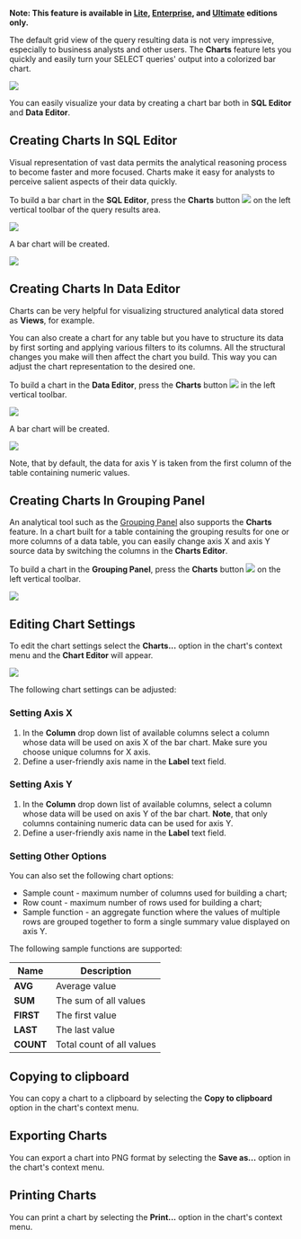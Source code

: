 **Note: This feature is available in [Lite](Lite-Edition), [Enterprise](Enterprise-Edition), and [Ultimate](Ultimate-Edition) editions only.**

The default grid view of the query resulting data is not very impressive, especially to business analysts and other users. The **Charts** feature lets you quickly and easily  turn your SELECT queries' output into a colorized bar chart.

![](images/charts/sample_bar_chart.png)

You can easily visualize your data by creating a chart bar both in **SQL Editor** and **Data Editor**. 

## Creating Charts In SQL Editor

Visual representation of vast data permits the analytical reasoning process to become faster and more focused. Charts make it easy for analysts to perceive salient aspects of their data quickly.

To build a bar chart in the **SQL Editor**, press the **Charts** button ![](images/charts/charts_icon.png) on the left vertical toolbar of the query results area. 

![](images/charts/chart_button_SQLeditor_toolbar.png)

A bar chart will be created.

![](images/charts/chart_SQLeditor_generated.png)

## Creating Charts In Data Editor

Charts can be very helpful for visualizing structured analytical data stored as **Views**, for example. 

You can also create a chart for any table but you have to structure its data by first sorting and applying various filters to its columns. All the structural changes you make will then affect the chart you build. This way you can adjust the chart representation to the desired one. 

To build a chart in the **Data Editor**, press the **Charts** button ![](images/charts/charts_icon.png) in the left vertical toolbar.

![](images/charts/chart_button_DE_toolbar.png)

А bar chart will be created.

![](images/charts/chart_DE_generated.png)

Note, that by default, the data for axis Y is taken from the first column of the table containing numeric values. 

## Creating Charts In Grouping Panel 

An analytical tool such as the [Grouping Panel](Panels#grouping-panel) also supports the **Charts** feature. In a chart built for a table containing the grouping results for one or more columns of a data table, you can easily change axis X and axis Y source data by switching the columns in the **Charts Editor**.

To build a chart in the **Grouping Panel**, press the **Charts** button ![](images/charts/charts_icon.png) on the left vertical toolbar.

![](images/charts/chart_button_GP.png)

## Editing Chart Settings

To edit the chart settings select the **Charts...** option in the chart's context menu and the **Chart Editor** will appear. 

![](images/charts/charts_context_menu.png)

The following chart settings can be adjusted:

### Setting Axis X
1. In the **Column** drop down list of available columns select a column whose data will be used on axis X of the bar chart. Make sure you choose unique columns for X axis.
2. Define a user-friendly axis name in the **Label** text field.

### Setting Axis Y
1. In the **Column** drop down list of available columns, select a column whose data will be used on axis Y of the bar chart. **Note**, that only columns containing numeric data can be used for axis Y. 
2. Define a user-friendly axis name in the **Label** text field.

### Setting Other Options

You can also set the following chart options: 

* Sample count - maximum number of columns used for building a chart;
* Row count - maximum number of rows used for building a chart;
* Sample function - an aggregate function where the values of multiple rows are grouped together to form a single summary value displayed on axis Y.

The following sample functions are supported:

Name|Description
----|-----------
**AVG** | Average value
**SUM** | The sum of all values
**FIRST** | The first value
**LAST** | The last value
**COUNT** | Total count of all values

## Copying to clipboard 

You can copy a chart to a clipboard by selecting the **Copy to clipboard** option in the chart's context menu.

## Exporting Charts 

You can export а chart into PNG format by selecting the **Save as...** option in the chart's context menu.

## Printing Charts 

You can print а chart by selecting the **Print...** option in the chart's context menu.
